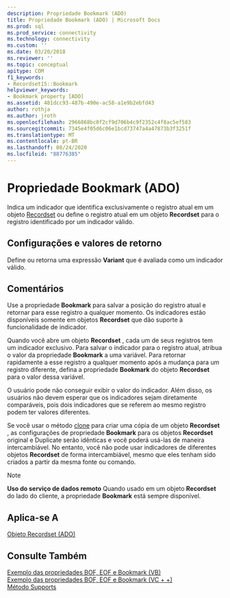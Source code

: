 ```yaml
---
description: Propriedade Bookmark (ADO)
title: Propriedade Bookmark (ADO) | Microsoft Docs
ms.prod: sql
ms.prod_service: connectivity
ms.technology: connectivity
ms.custom: ''
ms.date: 03/20/2018
ms.reviewer: ''
ms.topic: conceptual
apitype: COM
f1_keywords:
- Recordset15::Bookmark
helpviewer_keywords:
- Bookmark property [ADO]
ms.assetid: 481dcc93-487b-490e-ac58-a1e9b2ebfd43
author: rothja
ms.author: jroth
ms.openlocfilehash: 2966868bc8f2cf9d706b4c9f2352c4f8ac5ef583
ms.sourcegitcommit: 7345e4f05d6c06e1bcd73747a4a47873b3f3251f
ms.translationtype: MT
ms.contentlocale: pt-BR
ms.lasthandoff: 08/24/2020
ms.locfileid: "88776385"
---
```

# <a name="bookmark-property-ado"></a>Propriedade Bookmark (ADO)
Indica um indicador que identifica exclusivamente o registro atual em um objeto [Recordset](./recordset-object-ado.md) ou define o registro atual em um objeto **Recordset** para o registro identificado por um indicador válido.  
  
## <a name="settings-and-return-values"></a>Configurações e valores de retorno  
 Define ou retorna uma expressão **Variant** que é avaliada como um indicador válido.  
  
## <a name="remarks"></a>Comentários  
 Use a propriedade **Bookmark** para salvar a posição do registro atual e retornar para esse registro a qualquer momento. Os indicadores estão disponíveis somente em objetos **Recordset** que dão suporte à funcionalidade de indicador.  
  
 Quando você abre um objeto **Recordset** , cada um de seus registros tem um indicador exclusivo. Para salvar o indicador para o registro atual, atribua o valor da propriedade **Bookmark** a uma variável. Para retornar rapidamente a esse registro a qualquer momento após a mudança para um registro diferente, defina a propriedade **Bookmark** do objeto **Recordset** para o valor dessa variável.  
  
 O usuário pode não conseguir exibir o valor do indicador. Além disso, os usuários não devem esperar que os indicadores sejam diretamente comparáveis, pois dois indicadores que se referem ao mesmo registro podem ter valores diferentes.  
  
 Se você usar o método [clone](./clone-method-ado.md) para criar uma cópia de um objeto **Recordset** , as configurações de propriedade **Bookmark** para os objetos **Recordset** original e Duplicate serão idênticas e você poderá usá-las de maneira intercambiável. No entanto, você não pode usar indicadores de diferentes objetos **Recordset** de forma intercambiável, mesmo que eles tenham sido criados a partir da mesma fonte ou comando.  
  
> [!NOTE]
>  **Uso do serviço de dados remoto** Quando usado em um objeto **Recordset** do lado do cliente, a propriedade **Bookmark** está sempre disponível.  
  
## <a name="applies-to"></a>Aplica-se A  
 [Objeto Recordset (ADO)](./recordset-object-ado.md)  
  
## <a name="see-also"></a>Consulte Também  
 [Exemplo das propriedades BOF, EOF e Bookmark (VB)](./bof-eof-and-bookmark-properties-example-vb.md)   
 [Exemplo das propriedades BOF, EOF e Bookmark (VC + +)](./bof-eof-and-bookmark-properties-example-vc.md)   
 [Método Supports](./supports-method.md)